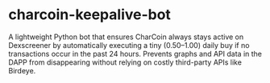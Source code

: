 # charcoin-keepalive-bot
A lightweight Python bot that ensures CharCoin always stays active on Dexscreener by automatically executing a tiny ($0.50–$1.00) daily buy if no transactions occur in the past 24 hours. Prevents graphs and API data in the DAPP from disappearing without relying on costly third-party APIs like Birdeye.
